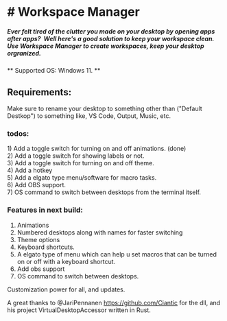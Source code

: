  <h1> # Workspace Manager </h1>
 
<h5> Ever felt tired of the clutter you made on your desktop by opening apps after apps? 
Well here's a good solution to keep your workspace clean. Use Workspace Manager to create workspaces, keep your desktop orgranized. </h5>




** Supported OS: Windows 11. **







<h2>Requirements:</h2>

Make sure to rename your desktop to something other than ("Default Destkop") to something like, VS Code, Output, Music, etc. 




<h3> todos: </h3>
1) Add a toggle switch for turning on and off animations. (done) </br>
2) Add a toggle switch for showing labels or not. </br>
3) Add a toggle switch for turning on and off theme. </br>
4) Add a hotkey </br>
5) Add a elgato type menu/software for macro tasks. </br>
6) Add OBS support. </br>
7) OS command to switch between desktops from the terminal itself. </br>




<h3> Features in next build:</h3>

1) Animations
2) Numbered desktops along with names for faster switching
3) Theme options
4) Keyboard shortcuts.
5) A elgato type of menu which can help u set macros that can be turned on or off with a keyboard shortcut.
6) Add obs support
7) OS command to switch between desktops.

Customization power for all, and updates.



A great thanks to @JariPennanen https://github.com/Ciantic for the dll, and his project VirtualDesktopAccessor written in Rust. 
